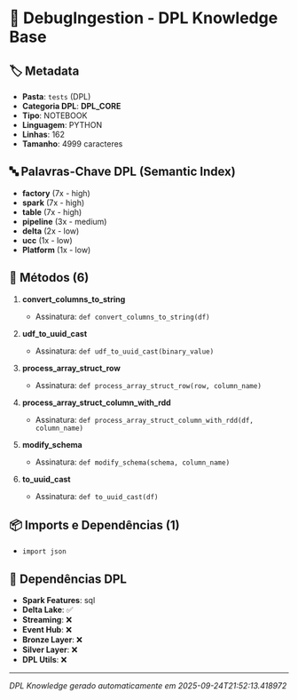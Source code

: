 # 🌊 DebugIngestion - DPL Knowledge Base

## 🏷️ Metadata
- **Pasta**: `tests` (DPL)
- **Categoria DPL**: **DPL_CORE**
- **Tipo**: NOTEBOOK
- **Linguagem**: PYTHON
- **Linhas**: 162
- **Tamanho**: 4999 caracteres

## 🔤 Palavras-Chave DPL (Semantic Index)
- **factory** (7x - high)
- **spark** (7x - high)
- **table** (7x - high)
- **pipeline** (3x - medium)
- **delta** (2x - low)
- **ucc** (1x - low)
- **Platform** (1x - low)

## 🔧 Métodos (6)

 1. **convert_columns_to_string**
    - Assinatura: `def convert_columns_to_string(df)`

 2. **udf_to_uuid_cast**
    - Assinatura: `def udf_to_uuid_cast(binary_value)`

 3. **process_array_struct_row**
    - Assinatura: `def process_array_struct_row(row, column_name)`

 4. **process_array_struct_column_with_rdd**
    - Assinatura: `def process_array_struct_column_with_rdd(df, column_name)`

 5. **modify_schema**
    - Assinatura: `def modify_schema(schema, column_name)`

 6. **to_uuid_cast**
    - Assinatura: `def to_uuid_cast(df)`


## 📦 Imports e Dependências (1)

- `import json`

## 🔗 Dependências DPL

- **Spark Features**: sql
- **Delta Lake**: ✅
- **Streaming**: ❌
- **Event Hub**: ❌
- **Bronze Layer**: ❌
- **Silver Layer**: ❌
- **DPL Utils**: ❌

---
*DPL Knowledge gerado automaticamente em 2025-09-24T21:52:13.418972*
